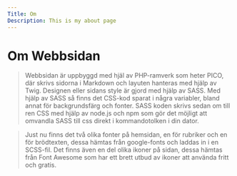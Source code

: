 ```yaml
---
Title: Om
Description: This is my about page
---
```


Om Webbsidan
==========================

>Webbsidan är uppbyggd med hjäl av PHP-ramverk som heter PICO, där skrivs sidorna i Markdown och layuten hanteras med hjälp av Twig. 
Designen eller sidans style är gjord med hjälp av SASS. Med hjälp av SASS så finns det CSS-kod sparat i några variabler, bland annat för backgrundsfärg och fonter.
SASS koden skrivs sedan om till ren CSS med hjälp av node.js och npm som gör det möjligt att omvandla SASS till css direkt i kommandotolken i din dator. 

>Just nu finns det två olika fonter på hemsidan, en för rubriker och en för brödtexten, dessa hämtas från google-fonts och laddas in i en SCSS-fil. Det finns även en del olika ikoner på sidan, dessa hämtas från Font Awesome som har ett brett utbud av ikoner att använda fritt och gratis.
